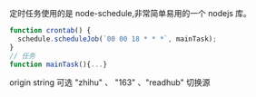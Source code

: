 定时任务使用的是 node-schedule,非常简单易用的一个 nodejs 库。

```javascript
function crontab() {
  schedule.scheduleJob(`00 00 18 * * *`, mainTask);
}
// 任务
function mainTask(){...}
```

origin string 可选
"zhihu" 、 "163" 、"readhub" 切换源
